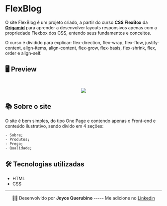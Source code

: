 # FlexBlog

O site FlexBlog é um projeto criado, a partir do curso **CSS FlexBox** da **[Origamid](https://www.origamid.com/)** para aprender a desenvolver layouts responsivos apenas com a propriedade Flexbox dos CSS, entendo seus fundamentos e conceitos.

O curso é dividido para explicar: flex-direction, flex-wrap, flex-flow, justify-content, align-items, align-content, flex-grow, flex-basis, flex-shrink, flex, order e align-self.

## 🖥 Preview 

<h1 align = center>
    <img src="/github/apresentacao.gif">
</h1>

## 📚 Sobre o site

O site é bem simples, do tipo One Page e contendo apenas o Front-end e conteúdo ilustrativo, sendo divido em 4 seções:

    - Sobre;
    - Produtos;
    - Preço;
    - Qualidade;

## 🛠 Tecnologias utilizadas

- HTML
- CSS
---

<p align= center>
🐱‍👤 Desenvolvido por <strong>Joyce Querubino</strong>   -----   Me adicione no <a href="https://www.linkedin.com/in/joyce-querubino/"target="_blank">Linkedin</a>
</p>